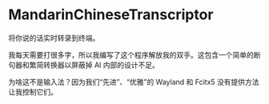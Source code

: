 # MandarinChineseTranscriptor

将你说的话实时转录到终端。

我每天需要打很多字，所以我编写了这个程序解放我的双手。这包含一个简单的断句器和繁简转换器以屏蔽掉 AI 内部的设计不足。

为啥这不是输入法？因为我们“先进”、“优雅”的 Wayland 和 Fcitx5 没有提供方法让我控制它们。
